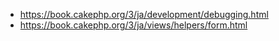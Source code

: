 - https://book.cakephp.org/3/ja/development/debugging.html
- https://book.cakephp.org/3/ja/views/helpers/form.html
  